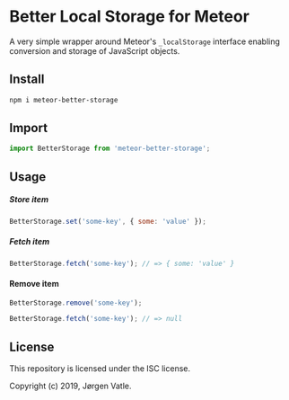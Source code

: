 # Better Local Storage for Meteor
A very simple wrapper around Meteor's `_localStorage` interface enabling conversion and storage of JavaScript objects.

## Install
```bash
npm i meteor-better-storage
```

## Import
```js
import BetterStorage from 'meteor-better-storage';
```

## Usage
##### Store item
```js
BetterStorage.set('some-key', { some: 'value' });
```

##### Fetch item
```js
BetterStorage.fetch('some-key'); // => { some: 'value' }
```

#### Remove item
```js
BetterStorage.remove('some-key');

BetterStorage.fetch('some-key'); // => null
```

## License
This repository is licensed under the ISC license.

Copyright (c) 2019, Jørgen Vatle.